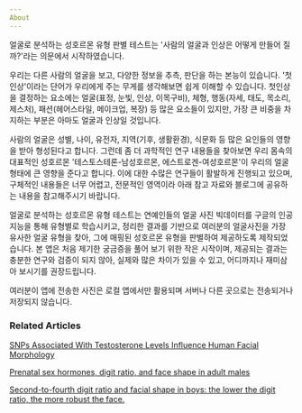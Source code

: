 ```yaml
---
About
---
```


얼굴로 분석하는 성호르몬 유형 판별 테스트는 
'사람의 얼굴과 인상은 어떻게 만들어 질까?'라는 의문에서 시작하였습니다.

우리는 다른 사람의 얼굴을 보고, 다양한 정보을 추측, 판단을 하는 본능이 있습니다.
'첫인상'이라는 단어가 우리에게 주는 무게를 생각해보면 쉽게 이해할 수 있습니다.
첫인상을 결정하는 요소에는 얼굴(표정, 눈빛, 인상, 이목구비), 체형,
행동(자세, 태도, 목소리, 제스처), 패션(헤어스타일, 메이크업, 복장) 등 많은
요소들이 있지만, 가장 큰 비중을 차지하는 부분은 아마도 얼굴과 인상일 것입니다. 

사람의 얼굴은 성별, 나이, 유전자, 지역(기후, 생활환경), 식문화 등 
많은 요인들의 영향을 받아 형성된다고 합니다. 
그런데 좀 더 과학적인 연구 내용들을 찾아보면 우리 몸속의 대표적인 성호르몬
'테스토스테론-남성호르몬, 에스트로겐-여성호르몬'이 우리의 얼굴 형태에 
큰 영향을 준다고 합니다. 이에 대한 수많은 연구들이 활발하게 진행되고 있으며,
구체적인 내용들은 너무 어렵고, 전문적인 영역이라 아래 참고 자료와 블로그에
공유하는 내용을 참고해주시기 바랍니다.  


얼굴로 분석하는 성호르몬 유형 테스트는 연예인들의 얼굴 사진 빅데이터를 
구글의 인공지능을 통해 유형별로 학습시키고, 정리한 결과를 기반으로
여러분의 얼굴사진을 가장 유사한 얼굴 유형을 찾아, 그에 매핑된 
성호르몬 유형을 판별하여 제공하도록 제작되었습니다.
본 앱은 처음 제기한 궁금증을 풀어 보기 위한 작은 시작이며,
제공되는 결과는 충분한 연구와 검증이 되지 않아, 
실제와 많은 차이가 있을 수 있고, 어디까지나 재미삼아 보시기를 권장드립니다.

여러분이 앱에 전송한 사진은 로컬 앱에서만 활용되며 
서버나 다른 곳으로는 전송되거나 저장되지 않습니다. 

### Related Articles

[SNPs Associated With Testosterone Levels Influence Human Facial Morphology](https://www.ncbi.nlm.nih.gov/pmc/articles/PMC6206510/)

[Prenatal sex hormones, digit ratio, and face shape in adult males](https://www.ncbi.nlm.nih.gov/pmc/articles/PMC4293313/)

[Second-to-fourth digit ratio and facial shape in boys: the lower the digit ratio, the more robust the face.](https://www.ncbi.nlm.nih.gov/pubmed/22337693)




